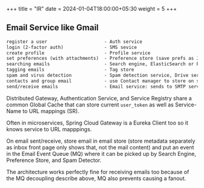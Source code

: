 +++
title = "IR"
date = 2024-01-04T18:00:00+05:30
weight = 5
+++

## Email Service like Gmail
```txt
register a user 					- Auth service
login (2-factor auth) 				- SMS sevice
create profile 						- Profile service
set preferences (with attachments)	- Preference store (save prefs as JSON blob)
searching emails					- Search engine, ElasticSearch or Postgres Full-Text search on Email store
tagging emails						- Tag store
spam and virus detection			- Spam detection service, Drive service to store files after scan
contacts and group email			- use Contact manager to store on sending to a new email 
send/receive emails 				- Email service: sends to SMTP server, receives in IMAP server
```

Distributed Gateway, Authentication Service, and Service Registry share a common Global Cache that can store current `user_token` as well as Service-Name to URL mappings (SR).

Often in microservices, Spring Cloud Gateway is a Eureka Client too so it knows service to URL mapppings.

On email sent/receive, store email in email store (store metadata separately as inbox front page only shows that, not the mail content) and put an event in the Email Event Queue (MQ) where it can be picked up by Search Engine, Preference Store, and Spam Detector.

The architecture works perfectly fine for receiving emails too because of the MQ decoupling describe above, MQ also prevents causing a fanout. 